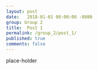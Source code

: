 ```yaml
---
layout: post
date:   2018-01-01 00:00:00 -0800
group: Group 2
title:  Post 1
permalink: /group_2/post_1/
published: true
comments: false
---
```


place-holder

